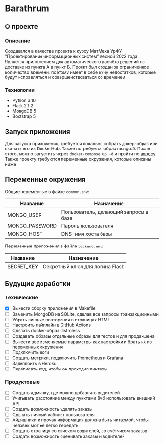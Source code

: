 # Barathrum

## О проекте

### Описание

Создавался в качестве проекта к курсу МатМеха УрФУ "Проектирование информационных систем" весной 2022 года.
Является приложением для автоматического расчёта решений по доставке из пункта А в пункт Б.
Проект был создан за ограниченное количество времени, поэтому имеет в себе кучу недостатков,
которые будут исправляться и совершенствоваться со временем.

### Технологии

- Python 3.10
- Flask 2.1.2
- MongoDB 5
- Bootstrap 5

## Запуск приложения

Для запуска приложения, требуется локально собрать докер-образ или скачать его из DockerHub.
Также потребуется образ mongo:5. После этого, можно запустить через `docker-compose up -d` и пройти
по [адресу](127.0.0.1:5000). Также проекту требуются переменные окружения, которые описаны ниже

## Переменные окружения

Общие переменные в файле `common.env`:

| Название       | Назначение                            |
|----------------|---------------------------------------|
| MONGO_USER     | Пользователь, делающий запросы в базе |
| MONGO_PASSWORD | Пароль пользователя                   |
| MONGO_HOST     | DNS-имя хоста базы                    |

Переменные приложения в файле `backend.env`:

| Название       | Назначение                      |
|----------------|---------------------------------|
| SECRET_KEY     | Секретный ключ для логина Flask |

## Будущие доработки

### Технические

- [x] Вынести сборку приложения в Makefile
- [ ] Заменить MongoDB на SQLite, сделав все запросы транзакционными
- [ ] Убрать лишние повторения в страницах HTML
- [ ] Настроить пайплайн в GitHub Actions
- [ ] Сделать docker-образ distroless
- [ ] Создавать образы отдельные образы для тестов и для продакшена
- [ ] Вынести все изменяемые параметры как настройки и брать их из переменных окружения
- [ ] Подключить логи
- [ ] Создать метрики, подключить Prometheus и Grafana
- [ ] Задеплоить в Heroku
- [ ] Переписать код, чтобы он проходил линтеры

### Продуктовые

- [ ] Создать админку, где можно добавлять водителей
- [ ] Учитывать расстояние между пунктами (Мб использовать внешний API)
- [ ] Создать возможность удалять заказы
- [ ] Сделать личный кабинет пользователя
- [ ] Айдишники и прочая информация должна быть читаемой, чтобы человек мог её легко передать
- [ ] Создать страницу со списком водителей, со счётчиком заказов
- [ ] Создать возможность оценивать заказы и водителей